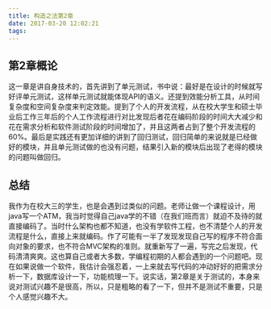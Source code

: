 ```yaml
---
title: 构造之法第2章
date: 2017-03-20 12:02:21
tags:
---
```

## 第2章概论
这一章是讲自身技术的，首先讲到了单元测试，书中说：最好是在设计的时候就写好评单元测试，这样单元测试就能体现API的语义。还提到效能分析工具，从时间复杂度和空间复杂度来判定效能。提到了个人的开发流程，从在校大学生和硕士毕业后工作三年后的个人工作流程进行对比发现后者花在编码阶段的时间大大减少和花在需求分析和软件测试阶段的时间增加了，并且这两者占到了整个开发流程的60%。最后是实践还有更加详细的讲到了回归测试，回归简单的来说就是已经做好的模块，并且单元测试做的也没有问题，结果引入新的模块后出现了老得的模块的问题叫做回归。

## 总结
我作为在校大三的学生，也是会遇到过类似的问题。老师让做一个课程设计，用java写一个ATM，我当时觉得自己java学的不错（在我们班而言）就迫不及待的就直接编码了。当时什么架构也都不知道，也没有学软件工程，也不清楚个人的开发流程是什么，直接上来就编码。作了可能有一半了发现发现自己写的程序不符合面向对象的要求，也不符合MVC架构的准则。就重新写了一遍，写完之后发现，代码清清爽爽。这也算自己或者大多数，学编程初期的人都会遇到的一个问题吧。现在如果说做一个软件，我估计会强忍着，一上来就去写代码的冲动好好的把需求分析一下，数据库设计一下，功能梳理一下。说实话，第2章是关于测试的，本身来说对测试兴趣不是很高，所以，只是粗略的看了一下，但并不是测试不重要，只是个人感觉兴趣不大。
